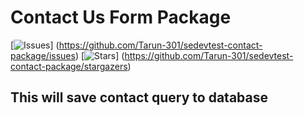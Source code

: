 # Contact Us Form Package

 [![Issues](https://img.shields.io/github/issues/Tarun-301/sedevtest-contact-package?style=flat-square)]
 (https://github.com/Tarun-301/sedevtest-contact-package/issues)
 [![Stars](https://img.shields.io/github/stars/Tarun-301/sedevtest-contact-package?style=flat-square)]
 (https://github.com/Tarun-301/sedevtest-contact-package/stargazers)

## This will save contact query to database